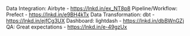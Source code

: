 Data Integration: Airbyte - https://lnkd.in/ex_NT8p8
Pipeline/Workflow: Prefect - https://lnkd.in/e9BH4kTx
Data Transformation: dbt - https://lnkd.in/ejfCg3UX
Dashboard: lightdash - https://lnkd.in/dbBWnGZj
QA: Great expectations - https://lnkd.in/e-49gzUx
